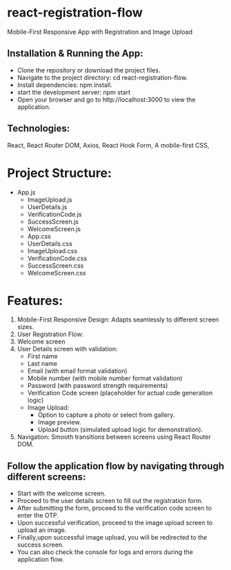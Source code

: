 # react-registration-flow
Mobile-First Responsive App with Registration and Image Upload

## Installation & Running the App:
- Clone the repository or download the project files.
- Navigate to the project directory: cd react-registration-flow.
- Install dependencies: npm install.
- start the development server: npm start
- Open your browser and go to http://localhost:3000 to view the application.

## Technologies:

React,
React Router DOM,
Axios,
React Hook Form,
A mobile-first CSS,

# Project Structure:

  - App.js               
    - ImageUpload.js      
    - UserDetails.js       
    - VerificationCode.js  
    - SuccessScreen.js    
    - WelcomeScreen.js   
    - App.css            
    - UserDetails.css
    - ImageUpload.css     
    - VerificationCode.css  
    - SuccessScreen.css     
    - WelcomeScreen.css   

# Features:

1. Mobile-First Responsive Design: Adapts seamlessly to different screen sizes.
2. User Registration Flow:
3. Welcome screen
4. User Details screen with validation:
   - First name
   - Last name
   - Email (with email format validation)
   - Mobile number (with mobile number format validation)
   - Password (with password strength requirements)
   - Verification Code screen (placeholder for actual code generation logic)
   - Image Upload:
       - Option to capture a photo or select from gallery.
       - Image preview.
       - Upload button (simulated upload logic for demonstration).
5. Navigation: Smooth transitions between screens using React Router DOM.

## Follow the application flow by navigating through different screens:

- Start with the welcome screen.
- Proceed to the user details screen to fill out the registration form.
- After submitting the form, proceed to the verification code screen to enter the OTP.
- Upon successful verification, proceed to the image upload screen to upload an image.
- Finally,upon successful image upload, you will be redirected to the success screen.
- You can also check the console for logs and errors during the application flow.



